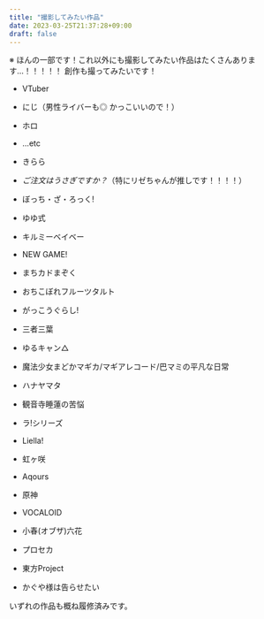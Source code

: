 ```yaml
---
title: "撮影してみたい作品"
date: 2023-03-25T21:37:28+09:00
draft: false
---
```


※ ほんの一部です！これ以外にも撮影してみたい作品はたくさんあります…！！！！！
創作も撮ってみたいです！

* VTuber
 * にじ（男性ライバーも◎ かっこいいので！）
 * ホロ
 * ...etc

* きらら
 * *ご注文はうさぎですか？*（特にリゼちゃんが推しです！！！！）
 * ぼっち・ざ・ろっく!
 * ゆゆ式
 * キルミーベイベー
 * NEW GAME!
 * まちカドまぞく
 * おちこぼれフルーツタルト
 * がっこうぐらし!
 * 三者三葉
 * ゆるキャン△
 * 魔法少女まどかマギカ/マギアレコード/巴マミの平凡な日常
 * ハナヤマタ
 * 観音寺睡蓮の苦悩

* ラ!シリーズ
 * Liella!
 * 虹ヶ咲
 * Aqours

* 原神

* VOCALOID
* 小春(オブザ)六花
* プロセカ

* 東方Project

* かぐや様は告らせたい

いずれの作品も概ね履修済みです。